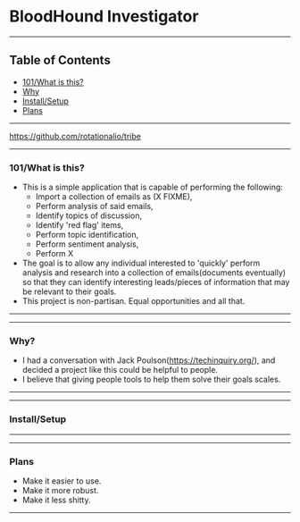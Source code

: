 # BloodHound Investigator

---------------------------------------------------------------------------------
## Table of Contents
- [101/What is this?](#what)
- [Why](#why)
- [Install/Setup](#install)
- [Plans](#plans)
---------------------------------------------------------------------------------
https://github.com/rotationalio/tribe



---------------------------------------------------------------------------------
### 101/What is this?<a name="what"></a>
- This is a simple application that is capable of performing the following:
	* Import a collection of emails as (X FIXME),
	* Perform analysis of said emails,
	* Identify topics of discussion,
	* Identify 'red flag' items, 
	* Perform topic identification,
	* Perform sentiment analysis,
	* Perform X
- The goal is to allow any individual interested to 'quickly' perform analysis and research into a collection of emails(documents eventually) so that they can identify interesting leads/pieces of information that may be relevant to their goals.
- This project is non-partisan. Equal opportunities and all that.
---------------------------------------------------------------------------------


---------------------------------------------------------------------------------
### Why? <a name="why"></a>
- I had a conversation with Jack Poulson(https://techinquiry.org/), and decided a project like this could be helpful to people.
- I believe that giving people tools to help them solve their goals scales.

---------------------------------------------------------------------------------


---------------------------------------------------------------------------------
### Install/Setup

---------------------------------------------------------------------------------



---------------------------------------------------------------------------------
### Plans <a name="plans"></a>
- Make it easier to use.
- Make it more robust.
- Make it less shitty.
---------------------------------------------------------------------------------


